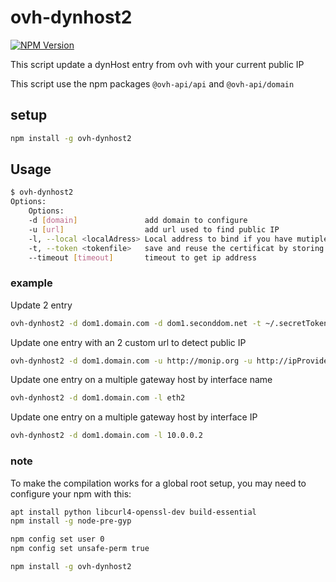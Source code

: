 # ovh-dynhost2

[![NPM Version](https://img.shields.io/npm/v/ovh-dynhost2.svg?style=flat)](https://www.npmjs.org/package/ovh-dynhost2)

This script update a dynHost entry from ovh with your current public IP

This script use the npm packages `@ovh-api/api` and `@ovh-api/domain`

## setup

```bash
npm install -g ovh-dynhost2
```

## Usage

```bash
$ ovh-dynhost2
Options:
    Options:
    -d [domain]               add domain to configure
    -u [url]                  add url used to find public IP
    -l, --local <localAdress> Local address to bind if you have mutiple gateway
    -t, --token <tokenfile>   save and reuse the certificat by storing them in a file
    --timeout [timeout]       timeout to get ip address
```

### example

Update 2 entry

```bash
ovh-dynhost2 -d dom1.domain.com -d dom1.seconddom.net -t ~/.secretToken.json
```

Update one entry with an 2 custom url to detect public IP

```bash
ovh-dynhost2 -d dom1.domain.com -u http://monip.org -u http://ipProvider1.org/raw -t ~/.secretToken.json
```

Update one entry on a multiple gateway host by interface name

```bash
ovh-dynhost2 -d dom1.domain.com -l eth2
```

Update one entry on a multiple gateway host by interface IP

```bash
ovh-dynhost2 -d dom1.domain.com -l 10.0.0.2
```

### note

To make the compilation works for a global root setup, you may need to configure your npm with this:

```bash
apt install python libcurl4-openssl-dev build-essential
npm install -g node-pre-gyp

npm config set user 0
npm config set unsafe-perm true

npm install -g ovh-dynhost2
```
